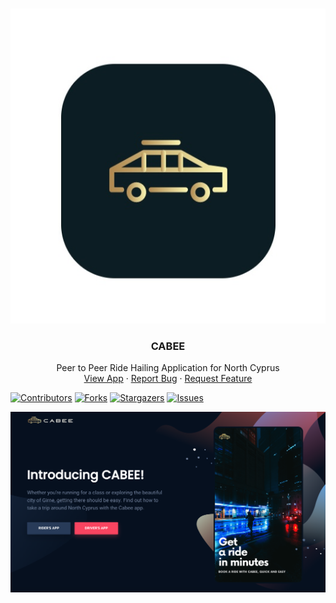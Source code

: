 
<!-- PROJECT LOGO -->
<br />
<p align="center">
  <a>
    <img src="https://raw.githubusercontent.com/harunmohamed/cabee/master/appicon.jpg">
  </a>

  <h3 align="center">CABEE</h3>

  <p align="center">
    Peer to Peer Ride Hailing Application for North Cyprus
    <br />
    <a href="">View App</a>
    ·
    <a href="">Report Bug</a>
    ·
    <a href="">Request Feature</a>
  </p>
</p>

<p align="center">

[![Contributors][contributors-shield]][contributors-url]
[![Forks][forks-shield]][forks-url]
[![Stargazers][stars-shield]][stars-url]
[![Issues][issues-shield]][issues-url]

</p>








<!-- ABOUT THE PROJECT -->
[![Cover][cover]](https://harunmohamed.github.io/cabee)


<!-- MARKDOWN LINKS & IMAGES -->
<!-- https://www.markdownguide.org/basic-syntax/#reference-style-links -->

[contributors-shield]: https://img.shields.io/github/contributors/harunmohamed/cabee.svg?style=flat-square
[contributors-url]: https://github.com/harunmohamed/cabee/graphs/contributors
[forks-shield]: https://img.shields.io/github/forks/harunmohamed/cabee.svg?style=flat-square
[forks-url]: https://github.com/harunmohamed/cabee/network/members
[stars-shield]: https://img.shields.io/github/stars/harunmohamed/cabee.svg?style=flat-square
[stars-url]: https://github.com/harunmohamed/cabee/stargazers
[issues-shield]: https://img.shields.io/github/issues/harunmohamed/cabee.svg?style=flat-square
[issues-url]: https://github.com/harunmohamed/cabee/issues
[cover]: screenshot.png